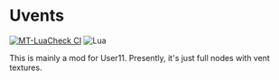 # Uvents

[![MT-LuaCheck CI](https://github.com/LminusSucksAtCoding/Uvents/actions/workflows/luacheck.yml/badge.svg)](https://github.com/LminusSucksAtCoding/Uvents/actions/workflows/luacheck.yml)
![Lua](https://img.shields.io/badge/lua-%232C2D72.svg?style=for-the-badge&logo=lua&logoColor=white)

This is mainly a mod for User11.  Presently, it's just full nodes with vent textures.
